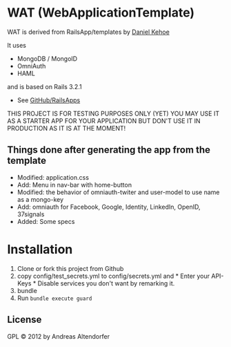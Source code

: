 WAT (WebApplicationTemplate)
============================

WAT is derived from RailsApp/templates by [Daniel Kehoe](https://github.com/DanielKehoe)

It uses

  * MongoDB / MongoID
  * OmniAuth
  * HAML

and is based on Rails 3.2.1

  * See [GitHub/RailsApps](https://github.com/RailsApps/rails3-application-templates)

THIS PROJECT IS FOR TESTING PURPOSES ONLY (YET)
YOU MAY USE IT AS A STARTER APP FOR YOUR APPLICATION
BUT DON'T USE IT IN PRODUCTION AS IT IS AT THE MOMENT!

Things done after generating the app from the template
------------------------------------------------------

  * Modified: application.css
  * Add:      Menu in nav-bar with home-button
  * Modified: the behavior of omniauth-twiter and user-model to use name as a mongo-key
  * Add:      omniauth for Facebook, Google, Identity, LinkedIn, OpenID, 37signals
  * Added:    Some specs

Installation
============

  1. Clone or fork this project from Github
  2. copy config/test_secrets.yml to config/secrets.yml and 
    * Enter your API-Keys
    * Disable services you don't want by remarking it.
  3. bundle
  4. Run `bundle execute guard`


License
-------

GPL © 2012 by Andreas Altendorfer